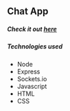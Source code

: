 ## Chat App

##### Check it out [here](https://my-chat.glitch.me/)

##### Technologies used
- Node
- Express
- Sockets.io
- Javascript
- HTML
- CSS
